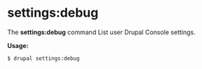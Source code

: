 # settings:debug
The **settings:debug** command List user Drupal Console settings.

**Usage:**
```
$ drupal settings:debug 
```
